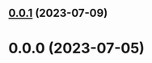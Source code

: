 ## [0.0.1](https://github.com/hugocxl/react-to-image/compare/v0.0.0...v0.0.1) (2023-07-09)



# 0.0.0 (2023-07-05)



